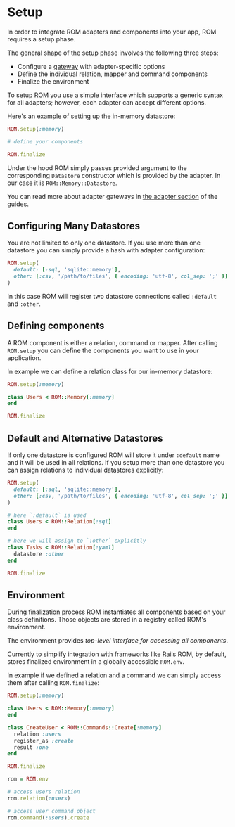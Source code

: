 # Setup

In order to integrate ROM adapters and components into your app, ROM requires a setup phase.

The general shape of the setup phase involves the following three steps:

- Configure a [gateway](/introduction/glossary/#gateway) with adapter-specific options
- Define the individual relation, mapper and command components
- Finalize the environment

To setup ROM you use a simple interface which supports a generic syntax for all
adapters; however, each adapter can accept different options.

Here's an example of setting up the in-memory datastore:

``` ruby
ROM.setup(:memory)

# define your components

ROM.finalize
```
Under the hood ROM simply passes provided argument to the corresponding `Datastore`
constructor which is provided by the adapter. In our case it is `ROM::Memory::Datastore`.

You can read more about adapter gateways in [the adapter section](#) of the guides.

## Configuring Many Datastores

You are not limited to only one datastore. If you use more than one datastore you
can simply provide a hash with adapter configuration:

``` ruby
ROM.setup(
  default: [:sql, 'sqlite::memory'],
  other: [:csv, '/path/to/files', { encoding: 'utf-8', col_sep: ';' }]
)
```

In this case ROM will register two datastore connections called `:default` and
`:other`.

## Defining components

A ROM component is either a relation, command or mapper. After calling `ROM.setup`
you can define the components you want to use in your application.

In example we can define a relation class for our in-memory datastore:

``` ruby
ROM.setup(:memory)

class Users < ROM::Memory[:memory]
end

ROM.finalize
```

## Default and Alternative Datastores

If only one datastore is configured ROM will store it under `:default` name and
it will be used in all relations. If you setup more than one datastore you can
assign relations to individual datastores explicitly:

``` ruby
ROM.setup(
  default: [:sql, 'sqlite::memory'],
  other: [:csv, '/path/to/files', { encoding: 'utf-8', col_sep: ';' }]
)

# here `:default` is used
class Users < ROM::Relation[:sql]
end

# here we will assign to `:other` explicitly
class Tasks < ROM::Relation[:yaml]
  datastore :other
end

ROM.finalize
```

## Environment

During finalization process ROM instantiates all components based on your class
definitions. Those objects are stored in a registry called ROM's environment.

The environment provides *top-level interface for accessing all components*.

Currently to simplify integration with frameworks like Rails ROM, by default,
stores finalized environment in a globally accessible `ROM.env`.

In example if we defined a relation and a command we can simply access them after
calling `ROM.finalize`:

``` ruby
ROM.setup(:memory)

class Users < ROM::Memory[:memory]
end

class CreateUser < ROM::Commands::Create[:memory]
  relation :users
  register_as :create
  result :one
end

ROM.finalize

rom = ROM.env

# access users relation
rom.relation(:users)

# access user command object
rom.command(:users).create
```
